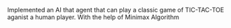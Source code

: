 Implemented an AI that agent that can play a classic game of TIC-TAC-TOE aganist a human player.
With the help of Minimax Algorithm 
